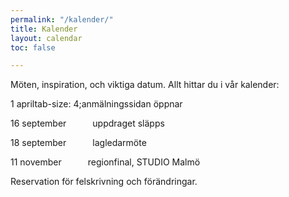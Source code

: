 ```yaml
---
permalink: "/kalender/"
title: Kalender
layout: calendar
toc: false

---
```

Möten, inspiration, och viktiga datum. Allt hittar du i vår kalender:

1 apriltab-size: 4;anmälningssidan öppnar

16 september&emsp;&emsp;&emsp;uppdraget släpps

18 september&emsp;&emsp;&emsp;lagledarmöte

11 november&emsp;&emsp;&emsp;regionfinal, STUDIO Malmö

Reservation för felskrivning och förändringar.